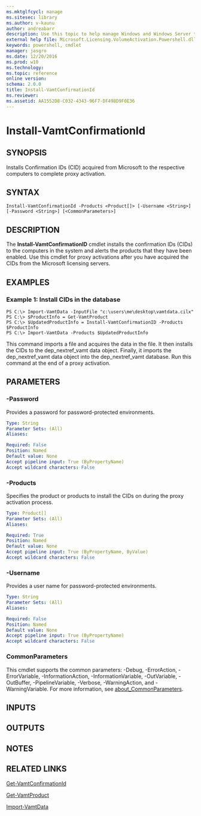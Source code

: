 ```yaml
---
ms.mktglfcycl: manage
ms.sitesec: library
ms.author: v-kaunu
author: andreabarr
description: Use this topic to help manage Windows and Windows Server technologies with Windows PowerShell.
external help file: Microsoft.Licensing.VolumeActivation.Powershell.dll-Help.xml
keywords: powershell, cmdlet
manager: jasgro
ms.date: 12/20/2016
ms.prod: w10
ms.technology: 
ms.topic: reference
online version: 
schema: 2.0.0
title: Install-VamtConfirmationId
ms.reviewer:
ms.assetid: AA1552D8-C032-4343-96F7-DF498D9F0E36
---
```


# Install-VamtConfirmationId

## SYNOPSIS
Installs Confirmation IDs (CID) acquired from Microsoft to the respective computers to complete proxy activation.

## SYNTAX

```
Install-VamtConfirmationId -Products <Product[]> [-Username <String>] [-Password <String>] [<CommonParameters>]
```

## DESCRIPTION
The **Install-VamtConfirmationID** cmdlet installs the confirmation IDs (CIDs) to the computers in the system and alerts the products that they have been enabled.
Use this cmdlet for proxy activations after you have acquired the CIDs from the Microsoft licensing servers.

## EXAMPLES

### Example 1: Install CIDs in the database
```
PS C:\> Import-VamtData -InputFile "c:\users\me\desktop\vamtdata.cilx"
PS C:\> $ProductInfo = Get-VamtProduct
PS C:\> $UpdatedProductInfo = Install-VamtConfirmationID -Products $ProductInfo
PS C:\> Import-VamtData -Products $UpdatedProductInfo
```

This command imports a file and acquires the data in the file.
It then installs the CIDs to the dep_nextref_vamt data object.
Finally, it imports the dep_nextref_vamt data object into the dep_nextref_vamt database.
Run this command at the end of a proxy activation.

## PARAMETERS

### -Password
Provides a password for password-protected environments.

```yaml
Type: String
Parameter Sets: (All)
Aliases: 

Required: False
Position: Named
Default value: None
Accept pipeline input: True (ByPropertyName)
Accept wildcard characters: False
```

### -Products
Specifies the product or products to install the CIDs on during the proxy activation process.

```yaml
Type: Product[]
Parameter Sets: (All)
Aliases: 

Required: True
Position: Named
Default value: None
Accept pipeline input: True (ByPropertyName, ByValue)
Accept wildcard characters: False
```

### -Username
Provides a user name for password-protected environments.

```yaml
Type: String
Parameter Sets: (All)
Aliases: 

Required: False
Position: Named
Default value: None
Accept pipeline input: True (ByPropertyName)
Accept wildcard characters: False
```

### CommonParameters
This cmdlet supports the common parameters: -Debug, -ErrorAction, -ErrorVariable, -InformationAction, -InformationVariable, -OutVariable, -OutBuffer, -PipelineVariable, -Verbose, -WarningAction, and -WarningVariable. For more information, see [about_CommonParameters](http://go.microsoft.com/fwlink/?LinkID=113216).

## INPUTS

## OUTPUTS

## NOTES

## RELATED LINKS

[Get-VamtConfirmationId](./Get-VamtConfirmationId.md)

[Get-VamtProduct](./Get-VamtProduct.md)

[Import-VamtData](./Import-VamtData.md)



